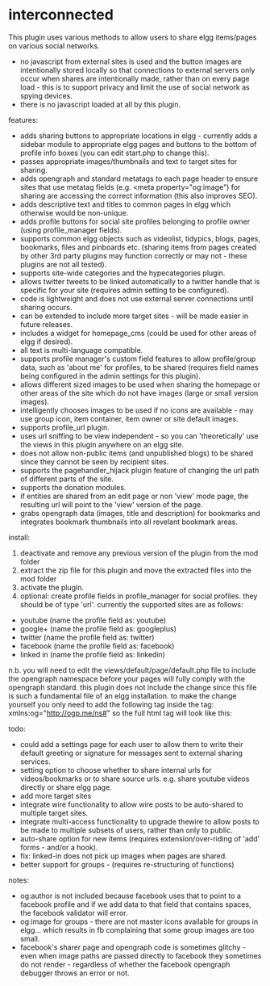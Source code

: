 interconnected
==============


This plugin uses various methods to allow users to share elgg items/pages on various social networks. 

- no javascript from external sites is used and the button images are intentionally stored locally so that connections to external servers only occur when shares are intentionally made, rather than on every page load - this is to support privacy and limit the use of social network as spying devices.
- there is no javascript loaded at all by this plugin.

features:

* adds sharing buttons to appropriate locations in elgg - currently adds a sidebar module to appropriate elgg pages and buttons to the bottom of profile info boxes (you can edit start.php to change this).
* passes appropriate images/thumbnails and text to target sites for sharing.
* adds opengraph and standard metatags to each page header to ensure sites that use metatag fields (e.g. <meta property="og:image") for sharing are accessing the correct information (this also improves SEO).
* adds descriptive text and titles to common pages in elgg which otherwise would be non-unique.
* adds profile buttons for social site profiles belonging to profile owner (using profile_manager fields).
* supports common elgg objects such as videolist, tidypics, blogs, pages, bookmarks, files and pinboards etc. (sharing items from pages created by other 3rd party plugins may function correctly or may not - these plugins are not all tested).
* supports site-wide categories and the hypecategories plugin.
* allows twitter tweets to be linked automatically to a twitter handle that is specific for your site (requires admin setting to be configured).
* code is lightweight and does not use external server connections until sharing occurs.
* can be extended to include more target sites - will be made easier in future releases.
* includes a widget for homepage_cms (could be used for other areas of elgg if desired).
* all text is multi-language compatible.
* supports profile manager's custom field features to allow profile/group data, such as 'about me' for profiles, to be shared (requires field names being configured in the admin settings for this plugin).
* allows different sized images to be used when sharing the homepage or other areas of the site which do not have images (large or small version images).
* intelligently chooses images to be used if no icons are available - may use group icon, item container, item owner or site default images.
* supports profile_url plugin.
* uses url sniffing to be view independent - so you can 'theoretically' use the views in this plugin anywhere on an elgg site.
* does not allow non-public items (and unpublished blogs) to be shared since they cannot be seen by recipient sites.
* supports the pagehandler_hijack plugin feature of changing the url path of different parts of the site.
* supports the donation modules.
* if entities are shared from an edit page or non 'view' mode page, the resulting url will point to the 'view' version of the page.
* grabs opengraph data (images, title and description) for bookmarks and integrates bookmark thumbnails into all revelant bookmark areas.

install:

1. deactivate and remove any previous version of the plugin from the mod folder
2. extract the zip file for this plugin and move the extracted files into the mod folder
3. activate the plugin.
4. optional: create profile fields in profile_manager for social profiles. they should be of type 'url'. currently the supported sites are as follows:

* youtube (name the profile field as: youtube)
* google+ (name the profile field as: googleplus)
* twitter (name the profile field as: twitter)
* facebook (name the profile field as: facebook)
* linked in (name the profile field as: linkedin)

n.b. you will need to edit the views/default/page/default.php file to include the opengraph namespace before your pages will fully comply with the opengraph standard. this plugin does not include the change since this file is such a fundamental file of an elgg installation. to make the change yourself you only need to add the following tag inside the <html> tag:  xmlns:og="http://ogp.me/ns#" 
so the full html tag will look like this: <html xmlns="http://www.w3.org/1999/xhtml" xmlns:og="http://ogp.me/ns#" xml:lang="<?php echo $lang; ?>" lang="<?php echo $lang; ?>">

todo:

* could add a settings page for each user to allow them to write their default greeting or signature for messages sent to external sharing services.
* setting option to choose whether to share internal urls for videos/bookmarks or to share source urls. e.g. share youtube videos directly or share elgg page. 
* add more target sites
* integrate wire functionality to allow wire posts to be auto-shared to multiple target sites.
* integrate multi-access functionality to upgrade thewire to allow posts to be made to multiple subsets of users, rather than only to public. 
* auto-share option for new items (requires extension/over-riding of 'add' forms - and/or a hook).
* fix: linked-in does not pick up images when pages are shared.
* better support for groups - (requires re-structuring of functions) 

notes:

* og:author is not included because facebook uses that to point to a facebook profile and if we add data to that field that contains spaces, the facebook validator will error.
* og:image for groups - there are not master icons available for groups in elgg... which results in fb complaining that some group images are too small.
* facebook's sharer page and opengraph code is sometimes glitchy - even when image paths are passed directly to facebook they sometimes do not render - regardless of whether the facebook opengraph debugger throws an error or not.